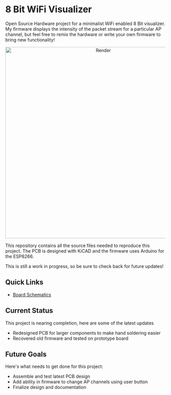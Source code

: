 # 8 Bit WiFi Visualizer
Open Source Hardware project for a minimalist WiFi enabled 8 Bit visualizer. My firmware displays the intensity of the packet stream for a particular AP channel, but feel free to remix the hardware or write your own firmware to bring new functionality!



<p align="center">
  <img src="https://raw.githubusercontent.com/ChandlerMcCowan/8BitWiFiVisualizer/master/Hardware%20Files/3D%20Model/8Bit_WiFi_Visualizer_PCBA.png" alt="Render" width="600"/>
</p>

This repository contains all the source files needed to reproduce this project. The PCB is designed with KiCAD and the firmware uses Arduino for the ESP8266.

This is still a work in progress, so be sure to check back for future updates!

## Quick Links
- [Board Schematics](https://github.com/ChandlerMcCowan/8BitWiFiVisualizer/blob/master/Hardware%20Files/PDFs/PacketVis_Schematic.pdf)

## Current Status

This project is nearing completion, here are some of the latest updates
- Redesigned PCB for larger components to make hand soldering easier
- Recovered old firmware and tested on prototype board

## Future Goals

Here's what needs to get done for this project:
- Assemble and test latest PCB design
- Add ability in firmware to change AP channels using user button
- Finalize design and documentation

